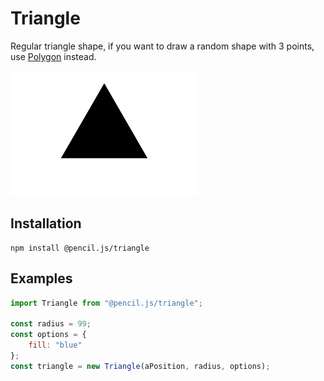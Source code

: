 # Triangle

Regular triangle shape, if you want to draw a random shape with 3 points, use [Polygon](../polygon) instead.

![Triangle example](../../media/examples/triangle.png)


## Installation

    npm install @pencil.js/triangle


## Examples

```js
import Triangle from "@pencil.js/triangle";

const radius = 99;
const options = {
    fill: "blue"
};
const triangle = new Triangle(aPosition, radius, options);
```
